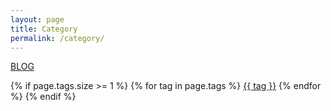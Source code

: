 ```yaml
---
layout: page
title: Category
permalink: /category/
---
```


<a href="https://captwk5.github.io/">BLOG</a>

{% if page.tags.size >= 1 %}
  <span class="post-tags">
    {% for tag in page.tags %}
      <a href="{{ site.baseurl }}/tag/{{ tag }}" class="post-tags__tag">{{ tag }}</a>
    {% endfor %}
  </span>
{% endif %}